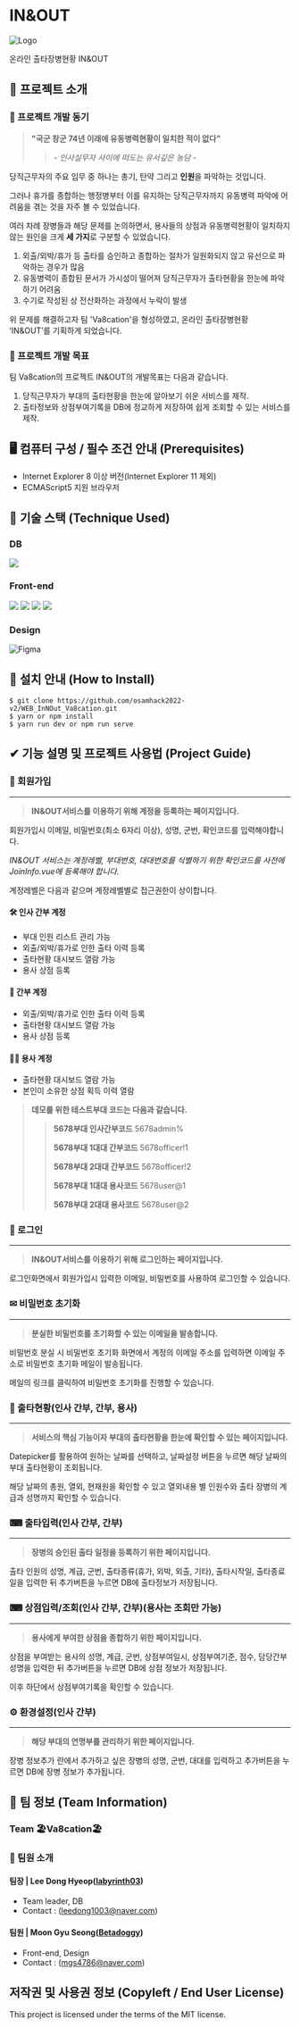 # IN&OUT
![Logo](https://user-images.githubusercontent.com/55483479/192314612-2734729e-9ff9-4002-927f-2aeb55418a77.png)

온라인 출타장병현황 IN&OUT

## 📣 프로젝트 소개
### 🎫 프로젝트 개발 동기
> **"국군 창군 74년 이래에 유동병력현황이 일치한 적이 없다"**
>> \- *인사실무자 사이에 떠도는 유서깊은 농담* \-

당직근무자의 주요 임무 중 하나는 총기, 탄약 그리고 **인원**을 파악하는 것입니다.

그러나 휴가를 종합하는 행정병부터 이를 유지하는 당직근무자까지 유동병력 파악에 어려움을 겪는 것을 자주 볼 수 있었습니다. 

여러 차례 장병들과 해당 문제를 논의하면서, 용사들의 상점과 유동병력현황이 일치하지 않는 원인을 크게 **세 가지**로 구분할 수 있었습니다.

1. 외출/외박/휴가 등 출타를 승인하고 종합하는 절차가 일원화되지 않고 유선으로 파악하는 경우가 많음
2. 유동병력이 종합된 문서가 가시성이 떨어져 당직근무자가 출타현황을 한눈에 파악하기 어려움
3. 수기로 작성된 상 전산화하는 과정에서 누락이 발생

위 문제를 해결하고자 팀 'Va8cation'을 형성하였고,
온라인 출타장병현황 ‘IN&OUT’를 기획하게 되었습니다.

### 🎯 프로젝트 개발 목표
팀 Va8cation의 프로젝트 IN&OUT의 개발목표는 다음과 같습니다.
1. 당직근무자가 부대의 출타현황을 한눈에 알아보기 쉬운 서비스를 제작.
2. 출타정보와 상점부여기록을 DB에 정교하게 저장하여 쉽게 조회할 수 있는 서비스를 제작.

## 🖥 컴퓨터 구성 / 필수 조건 안내 (Prerequisites)
- Internet Explorer 8 이상 버전(Internet Explorer 11 제외)
- ECMAScript5 지원 브라우저

## 📘 기술 스택 (Technique Used) 

### DB
<img src="https://img.shields.io/badge/firebase-FFFFFF?style=for-the-badge&logo=firebase&logoColor=orange"/>

### Front-end
<img src="https://img.shields.io/badge/html5-E34F26?style=for-the-badge&logo=html5&logoColor=white"> <img src="https://img.shields.io/badge/css-1572B6?style=for-the-badge&logo=css3&logoColor=white"> <img src="https://img.shields.io/badge/javascript-F7DF1E?style=for-the-badge&logo=javascript&logoColor=black"> <img src="https://img.shields.io/badge/vue.js-4FC08D?style=for-the-badge&logo=vue.js&logoColor=white">

### Design
![Figma](https://img.shields.io/badge/figma-%23F24E1E.svg?style=for-the-badge&logo=figma&logoColor=white)

## 💾 설치 안내 (How to Install)
```
$ git clone https://github.com/osamhack2022-v2/WEB_InNOut_Va8cation.git
$ yarn or npm install
$ yarn run dev or npm run serve
```

## ✔ 기능 설명 및 프로젝트 사용법 (Project Guide)

### 📝 회원가입

-------------
> **IN&OUT서비스를 이용하기 위해 계정을 등록하는 페이지입니다.** 

 회원가입시 이메일, 비밀번호(최소 6자리 이상), 성명, 군번, 확인코드를 입력해야합니다.
 
_IN&OUT 서비스는 계정레벨, 부대번호, 대대번호를 식별하기 위한 확인코드를 사전에 JoinInfo.vue에 등록해야 합니다._

 계정레벨은 다음과 같으며 계정레벨별로 접근권한이 상이합니다.
 

#### 🛠 인사 간부 계정
- 부대 인원 리스트 관리 가능
- 외출/외박/휴가로 인한 출타 이력 등록
- 출타현황 대시보드 열람 가능
- 용사 상점 등록
#### 💂‍ 간부 계정
- 외출/외박/휴가로 인한 출타 이력 등록
- 출타현황 대시보드 열람 가능
- 용사 상점 등록
#### 💂‍♂️ 용사 계정
- 출타현황 대시보드 열람 가능
- 본인이 소유한 상점 획득 이력 열람


> **데모를 위한 테스트부대 코드는 다음과 같습니다.**
>> **5678부대 인사간부코드** 5678admin%
>> 
>> **5678부대 1대대 간부코드** 5678officer!1
>> 
>> **5678부대 2대대 간부코드** 5678officer!2
>> 
>> **5678부대 1대대 용사코드** 5678user@1
>> 
>> **5678부대 2대대 용사코드** 5678user@2

### 🔑 로그인

-------------
> **IN&OUT서비스를 이용하기 위해 로그인하는 페이지입니다.**
 
 로그인화면에서 회원가입시 입력한 이메일, 비밀번호를 사용하여 로그인할 수 있습니다.

### ✉ 비밀번호 초기화

-------------
> **분실한 비밀번호를 초기화할 수 있는 이메일을 발송합니다.**

 비밀번호 분실 시 비밀번호 초기화 화면에서 계정의 이메일 주소를 입력하면 이메일 주소로 비밀번호 초기화 메일이 발송됩니다.
 
 메일의 링크를 클릭하여 비밀번호 초기화를 진행할 수 있습니다.


### 🧾 출타현황(인사 간부, 간부, 용사)

-----------
> **서비스의 핵심 기능이자 부대의 출타현황을 한눈에 확인할 수 있는 페이지입니다.** 
>
 Datepicker를 활용하여 원하는 날짜를 선택하고, 날짜설정 버튼을 누르면 해당 날짜의 부대 출타현황이 조회됩니다.
 
 해당 날짜의 총원, 열외, 현재원을 확인할 수 있고 열외내용 별 인원수와 출타 장병의 계급과 성명까지 확인할 수 있습니다.

### ⌨ 출타입력(인사 간부, 간부)

-----------
> **장병의 승인된 출타 일정을 등록하기 위한 페이지입니다.**

 출타 인원의 성명, 계급, 군번, 출타종류(휴가, 외박, 외출, 기타), 출타시작일, 출타종료일을 입력한 뒤 추가버튼을 누르면 DB에 출타정보가 저장됩니다.

### ⌨ 상점입력/조회(인사 간부, 간부)**(용사는 조회만 가능)**

----------
> **용사에게 부여한 상점을 종합하기 위한 페이지입니다.**
 
 상점을 부여받는 용사의 성명, 계급, 군번, 상점부여일시, 상점부여기준, 점수, 담당간부성명을 입력한 뒤 추가버튼을 누르면 DB에 상점 정보가 저장됩니다.
 
 이후 하단에서 상점부여기록을 확인할 수 있습니다.
 
### ⚙ 환경설정(인사 간부)

-----------
> **해당 부대의 연명부를 관리하기 위한 페이지입니다.**
 
 장병 정보추가 란에서 추가하고 싶은 장병의 성명, 군번, 대대를 입력하고 추가버튼을 누르면 DB에 장병 정보가 추가됩니다.
 
## 👥 팀 정보 (Team Information)
### **Team 🏖Va8cation🏖**
### 👤 팀원 소개
#### 팀장 | Lee Dong Hyeop([labyrinth03](https://github.com/labyrinth03)) 
- Team leader, DB
- Contact : (leedong1003@naver.com)
#### 팀원 | Moon Gyu Seong([Betadoggy](https://github.com/Betadoggy))
- Front-end, Design
- Contact : (mgs4786@naver.com)

## 저작권 및 사용권 정보 (Copyleft / End User License)
This project is licensed under the terms of the MIT license.
